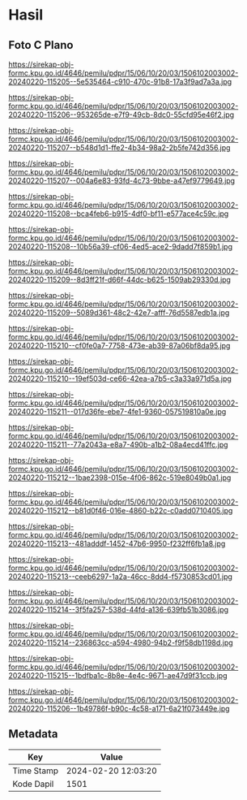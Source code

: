 # Hasil

## Foto C Plano

https://sirekap-obj-formc.kpu.go.id/4646/pemilu/pdpr/15/06/10/20/03/1506102003002-20240220-115205--5e535464-c910-470c-91b8-17a3f9ad7a3a.jpg

https://sirekap-obj-formc.kpu.go.id/4646/pemilu/pdpr/15/06/10/20/03/1506102003002-20240220-115206--953265de-e7f9-49cb-8dc0-55cfd95e46f2.jpg

https://sirekap-obj-formc.kpu.go.id/4646/pemilu/pdpr/15/06/10/20/03/1506102003002-20240220-115207--b548d1d1-ffe2-4b34-98a2-2b5fe742d356.jpg

https://sirekap-obj-formc.kpu.go.id/4646/pemilu/pdpr/15/06/10/20/03/1506102003002-20240220-115207--004a6e83-93fd-4c73-9bbe-a47ef9779649.jpg

https://sirekap-obj-formc.kpu.go.id/4646/pemilu/pdpr/15/06/10/20/03/1506102003002-20240220-115208--bca4feb6-b915-4df0-bf11-e577ace4c59c.jpg

https://sirekap-obj-formc.kpu.go.id/4646/pemilu/pdpr/15/06/10/20/03/1506102003002-20240220-115208--10b56a39-cf06-4ed5-ace2-9dadd7f859b1.jpg

https://sirekap-obj-formc.kpu.go.id/4646/pemilu/pdpr/15/06/10/20/03/1506102003002-20240220-115209--8d3ff21f-d66f-44dc-b625-1509ab29330d.jpg

https://sirekap-obj-formc.kpu.go.id/4646/pemilu/pdpr/15/06/10/20/03/1506102003002-20240220-115209--5089d361-48c2-42e7-afff-76d5587edb1a.jpg

https://sirekap-obj-formc.kpu.go.id/4646/pemilu/pdpr/15/06/10/20/03/1506102003002-20240220-115210--cf0fe0a7-7758-473e-ab39-87a06bf8da95.jpg

https://sirekap-obj-formc.kpu.go.id/4646/pemilu/pdpr/15/06/10/20/03/1506102003002-20240220-115210--19ef503d-ce66-42ea-a7b5-c3a33a971d5a.jpg

https://sirekap-obj-formc.kpu.go.id/4646/pemilu/pdpr/15/06/10/20/03/1506102003002-20240220-115211--017d36fe-ebe7-4fe1-9360-057519810a0e.jpg

https://sirekap-obj-formc.kpu.go.id/4646/pemilu/pdpr/15/06/10/20/03/1506102003002-20240220-115211--77a2043a-e8a7-490b-a1b2-08a4ecd41ffc.jpg

https://sirekap-obj-formc.kpu.go.id/4646/pemilu/pdpr/15/06/10/20/03/1506102003002-20240220-115212--1bae2398-015e-4f06-862c-519e8049b0a1.jpg

https://sirekap-obj-formc.kpu.go.id/4646/pemilu/pdpr/15/06/10/20/03/1506102003002-20240220-115212--b81d0f46-016e-4860-b22c-c0add0710405.jpg

https://sirekap-obj-formc.kpu.go.id/4646/pemilu/pdpr/15/06/10/20/03/1506102003002-20240220-115213--481adddf-1452-47b6-9950-f232ff6fb1a8.jpg

https://sirekap-obj-formc.kpu.go.id/4646/pemilu/pdpr/15/06/10/20/03/1506102003002-20240220-115213--ceeb6297-1a2a-46cc-8dd4-f5730853cd01.jpg

https://sirekap-obj-formc.kpu.go.id/4646/pemilu/pdpr/15/06/10/20/03/1506102003002-20240220-115214--3f5fa257-538d-44fd-a136-639fb51b3086.jpg

https://sirekap-obj-formc.kpu.go.id/4646/pemilu/pdpr/15/06/10/20/03/1506102003002-20240220-115214--236863cc-a594-4980-94b2-f9f58db1198d.jpg

https://sirekap-obj-formc.kpu.go.id/4646/pemilu/pdpr/15/06/10/20/03/1506102003002-20240220-115215--1bdfba1c-8b8e-4e4c-9671-ae47d9f31ccb.jpg

https://sirekap-obj-formc.kpu.go.id/4646/pemilu/pdpr/15/06/10/20/03/1506102003002-20240220-115206--1b49786f-b90c-4c58-a171-6a21f073449e.jpg


## Metadata

| Key        | Value               |
| ---------- | ------------------- |
| Time Stamp | 2024-02-20 12:03:20 |
| Kode Dapil | 1501                |



